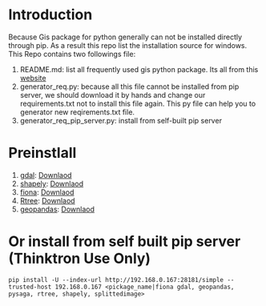 # Introduction
Because Gis package for python generally can not be installed directly through pip. As a result this repo list the installation source for windows. This Repo contains two followings file:
1. README.md: list all frequently used gis python package. Its all from this [website](https://www.lfd.uci.edu/~gohlke/pythonlibs/)
2. generator_req.py: because all this file cannot be installed from pip server, we should download it by hands and change our requirements.txt not to install this file again. This py file can help you to generator new reqirements.txt file. 
3. generator_req_pip_server.py: install from self-built pip server

# Preinstlall
1. [gdal](https://www.lfd.uci.edu/~gohlke/pythonlibs/#gdal): [Downlaod](https://download.lfd.uci.edu/pythonlibs/t4jqbe6o/GDAL-3.0.0-cp36-cp36m-win_amd64.whl)
1. [shapely](https://www.lfd.uci.edu/~gohlke/pythonlibs/#shapely): [Downlaod](https://download.lfd.uci.edu/pythonlibs/t4jqbe6o/Shapely-1.6.4.post2-cp36-cp36m-win_amd64.whl)
1. [fiona](https://www.lfd.uci.edu/~gohlke/pythonlibs/#fiona):  [Downlaod](https://download.lfd.uci.edu/pythonlibs/t4jqbe6o/Fiona-1.8.6-cp36-cp36m-win_amd64.whl)
1. [Rtree](https://www.lfd.uci.edu/~gohlke/pythonlibs/#rtree): [Downlaod](https://download.lfd.uci.edu/pythonlibs/t4jqbe6o/Rtree-0.8.3-cp36-cp36m-win_amd64.whl)
1. [geopandas](https://www.lfd.uci.edu/~gohlke/pythonlibs/#geopandas): [Downlaod](https://download.lfd.uci.edu/pythonlibs/t4jqbe6o/geopandas-0.5.0-py2.py3-none-any.whl)

# Or install from self built pip server (Thinktron Use Only)
```
pip install -U --index-url http://192.168.0.167:28181/simple --trusted-host 192.168.0.167 <pickage_name|fiona gdal, geopandas, pysaga, rtree, shapely, splittedimage>
```



<!-- 1. SplittedImage: ```pip install -U --index-url http://192.168.0.167:28181/simple --trusted-host 192.168.0.167 SplittedImage``` -->
